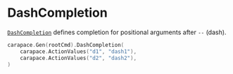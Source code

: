 # DashCompletion

[`DashCompletion`] defines completion for positional arguments after `--` (dash).

```go
carapace.Gen(rootCmd).DashCompletion(
    carapace.ActionValues("d1", "dash1"),
    carapace.ActionValues("d2", "dash2"),
)
```

[`DashCompletion`]:https://pkg.go.dev/github.com/carapace-sh/carapace#Carapace.DashCompletion